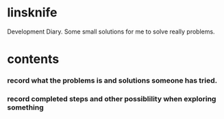 # linsknife
Development Diary.
Some small solutions for me to solve really problems.


# contents

### record what the problems is and solutions someone has tried.

### record completed steps and other possiblility when exploring something


